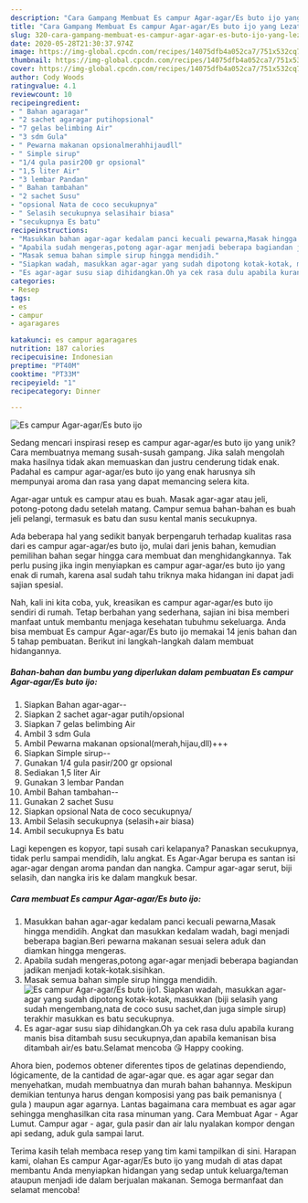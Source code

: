 ```yaml
---
description: "Cara Gampang Membuat Es campur Agar-agar/Es buto ijo yang Lezat Sekali"
title: "Cara Gampang Membuat Es campur Agar-agar/Es buto ijo yang Lezat Sekali"
slug: 320-cara-gampang-membuat-es-campur-agar-agar-es-buto-ijo-yang-lezat-sekali
date: 2020-05-28T21:30:37.974Z
image: https://img-global.cpcdn.com/recipes/14075dfb4a052ca7/751x532cq70/es-campur-agar-agares-buto-ijo-foto-resep-utama.jpg
thumbnail: https://img-global.cpcdn.com/recipes/14075dfb4a052ca7/751x532cq70/es-campur-agar-agares-buto-ijo-foto-resep-utama.jpg
cover: https://img-global.cpcdn.com/recipes/14075dfb4a052ca7/751x532cq70/es-campur-agar-agares-buto-ijo-foto-resep-utama.jpg
author: Cody Woods
ratingvalue: 4.1
reviewcount: 10
recipeingredient:
- " Bahan agaragar"
- "2 sachet agaragar putihopsional"
- "7 gelas belimbing Air"
- "3 sdm Gula"
- " Pewarna makanan opsionalmerahhijaudll"
- " Simple sirup"
- "1/4 gula pasir200 gr opsional"
- "1,5 liter Air"
- "3 lembar Pandan"
- " Bahan tambahan"
- "2 sachet Susu"
- "opsional Nata de coco secukupnya"
- " Selasih secukupnya selasihair biasa"
- "secukupnya Es batu"
recipeinstructions:
- "Masukkan bahan agar-agar kedalam panci kecuali pewarna,Masak hingga mendidih. Angkat dan masukkan kedalam wadah, bagi menjadi beberapa bagian.Beri pewarna makanan sesuai selera aduk dan diamkan hingga mengeras."
- "Apabila sudah mengeras,potong agar-agar menjadi beberapa bagiandan jadikan menjadi kotak-kotak.sisihkan."
- "Masak semua bahan simple sirup hingga mendidih."
- "Siapkan wadah, masukkan agar-agar yang sudah dipotong kotak-kotak, masukkan (biji selasih yang sudah mengembang,nata de coco susu sachet,dan juga simple sirup) terakhir masukkan es batu secukupnya."
- "Es agar-agar susu siap dihidangkan.Oh ya cek rasa dulu apabila kurang manis bisa ditambah susu secukupnya,dan apabila kemanisan bisa ditambah air/es batu.Selamat mencoba 😘 Happy cooking."
categories:
- Resep
tags:
- es
- campur
- agaragares

katakunci: es campur agaragares 
nutrition: 187 calories
recipecuisine: Indonesian
preptime: "PT40M"
cooktime: "PT33M"
recipeyield: "1"
recipecategory: Dinner

---
```



![Es campur Agar-agar/Es buto ijo](https://img-global.cpcdn.com/recipes/14075dfb4a052ca7/751x532cq70/es-campur-agar-agares-buto-ijo-foto-resep-utama.jpg)

Sedang mencari inspirasi resep es campur agar-agar/es buto ijo yang unik? Cara membuatnya memang susah-susah gampang. Jika salah mengolah maka hasilnya tidak akan memuaskan dan justru cenderung tidak enak. Padahal es campur agar-agar/es buto ijo yang enak harusnya sih mempunyai aroma dan rasa yang dapat memancing selera kita.

Agar-agar untuk es campur atau es buah. Masak agar-agar atau jeli, potong-potong dadu setelah matang. Campur semua bahan-bahan es buah jeli pelangi, termasuk es batu dan susu kental manis secukupnya.

Ada beberapa hal yang sedikit banyak berpengaruh terhadap kualitas rasa dari es campur agar-agar/es buto ijo, mulai dari jenis bahan, kemudian pemilihan bahan segar hingga cara membuat dan menghidangkannya. Tak perlu pusing jika ingin menyiapkan es campur agar-agar/es buto ijo yang enak di rumah, karena asal sudah tahu triknya maka hidangan ini dapat jadi sajian spesial.


Nah, kali ini kita coba, yuk, kreasikan es campur agar-agar/es buto ijo sendiri di rumah. Tetap berbahan yang sederhana, sajian ini bisa memberi manfaat untuk membantu menjaga kesehatan tubuhmu sekeluarga. Anda bisa membuat Es campur Agar-agar/Es buto ijo memakai 14 jenis bahan dan 5 tahap pembuatan. Berikut ini langkah-langkah dalam membuat hidangannya.

<!--inarticleads1-->

##### Bahan-bahan dan bumbu yang diperlukan dalam pembuatan Es campur Agar-agar/Es buto ijo:

1. Siapkan  Bahan agar-agar--
1. Siapkan 2 sachet agar-agar putih/opsional
1. Siapkan 7 gelas belimbing Air
1. Ambil 3 sdm Gula
1. Ambil  Pewarna makanan opsional(merah,hijau,dll)+++
1. Siapkan  Simple sirup--
1. Gunakan 1/4 gula pasir/200 gr opsional
1. Sediakan 1,5 liter Air
1. Gunakan 3 lembar Pandan
1. Ambil  Bahan tambahan--
1. Gunakan 2 sachet Susu
1. Siapkan opsional Nata de coco secukupnya/
1. Ambil  Selasih secukupnya (selasih+air biasa)
1. Ambil secukupnya Es batu


Lagi kepengen es kopyor, tapi susah cari kelapanya? Panaskan secukupnya, tidak perlu sampai mendidih, lalu angkat. Es Agar-Agar berupa es santan isi agar-agar dengan aroma pandan dan nangka. Campur agar-agar serut, biji selasih, dan nangka iris ke dalam mangkuk besar. 

<!--inarticleads2-->

##### Cara membuat Es campur Agar-agar/Es buto ijo:

1. Masukkan bahan agar-agar kedalam panci kecuali pewarna,Masak hingga mendidih. Angkat dan masukkan kedalam wadah, bagi menjadi beberapa bagian.Beri pewarna makanan sesuai selera aduk dan diamkan hingga mengeras.
1. Apabila sudah mengeras,potong agar-agar menjadi beberapa bagiandan jadikan menjadi kotak-kotak.sisihkan.
1. Masak semua bahan simple sirup hingga mendidih.
<img src="//assets-global.cpcdn.com/assets/icons/button_play-2c75c40dde080a61004c1f40b05d8f140eaff45d7e9e6481dc71c63d2e7c4909.png" alt="Es campur Agar-agar/Es buto ijo">1. Siapkan wadah, masukkan agar-agar yang sudah dipotong kotak-kotak, masukkan (biji selasih yang sudah mengembang,nata de coco susu sachet,dan juga simple sirup) terakhir masukkan es batu secukupnya.
1. Es agar-agar susu siap dihidangkan.Oh ya cek rasa dulu apabila kurang manis bisa ditambah susu secukupnya,dan apabila kemanisan bisa ditambah air/es batu.Selamat mencoba 😘 Happy cooking.


Ahora bien, podemos obtener diferentes tipos de gelatinas dependiendo, lógicamente, de la cantidad de agar-agar que. es agar agar segar dan menyehatkan, mudah membuatnya dan murah bahan bahannya. Meskipun demikian tentunya harus dengan komposisi yang pas baik pemanisnya ( gula ) maupun agar agarnya. Lantas bagaimana cara membuat es agar agar sehingga menghasilkan cita rasa minuman yang. Cara Membuat Agar - Agar Lumut. Campur agar - agar, gula pasir dan air lalu nyalakan kompor dengan api sedang, aduk gula sampai larut. 

Terima kasih telah membaca resep yang tim kami tampilkan di sini. Harapan kami, olahan Es campur Agar-agar/Es buto ijo yang mudah di atas dapat membantu Anda menyiapkan hidangan yang sedap untuk keluarga/teman ataupun menjadi ide dalam berjualan makanan. Semoga bermanfaat dan selamat mencoba!
